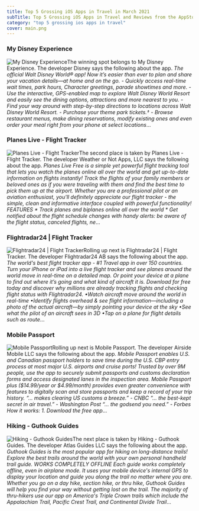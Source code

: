 ```yaml
---
title: Top 5 Grossing iOS Apps in Travel in March 2021
subTitle: Top 5 Grossing iOS Apps in Travel and Reviews from the AppStore in March 2021.
category: "top 5 grossing ios apps in travel"
cover: main.png
---
```


### My Disney Experience

![My Disney Experience](https://is2-ssl.mzstatic.com/image/thumb/Purple124/v4/34/21/87/342187eb-d0db-0e9c-cc58-42d01189939e/AppIcon-1x_U007emarketing-0-6-0-85-220.png/100x100bb.png)The winning spot belongs to My Disney Experience. The developer Disney says the following about the app. _The official Walt Disney World® app! Now it’s easier than ever to plan and share your vacation details—at home and on the go.  - Quickly access real-time wait times, park hours, Character greetings, parade showtimes and more.  - Use the interactive, GPS-enabled map to explore Walt Disney World Resort and easily see the dining options, attractions and more nearest to you.  - Find your way around with step-by-step directions to locations across Walt Disney World Resort.  - Purchase your theme park tickets.†  - Browse restaurant menus, make dining reservations, modify existing ones and even order your meal right from your phone at select locations_...

### Planes Live - Flight Tracker

![Planes Live - Flight Tracker](https://is3-ssl.mzstatic.com/image/thumb/Purple124/v4/9f/d0/07/9fd00704-c04f-b663-37b9-544a497c80eb/AppIcon-0-0-1x_U007emarketing-0-0-0-7-0-0-sRGB-0-0-0-GLES2_U002c0-512MB-85-220-0-0.png/100x100bb.png)The second place is taken by Planes Live - Flight Tracker. The developer Weather or Not Apps, LLC says the following about the app. _Planes Live Free is a simple yet powerful flight tracking tool that lets you watch the planes online all over the world and get up-to-date information on flights instantly! Track the flights of your family members or beloved ones as if you were traveling with them and find the best time to pick them up at the airport.  Whether you are a professional pilot or an aviation enthusiast, you'll definitely appreciate our flight tracker - the simple, clean and informative interface coupled with powerful functionality!  FEATURES  * Track planes and biplanes online all over the world * Get notified about the flight schedule changes with handy alerts: be aware of the flight status, canceled flights, ne_...

### Flightradar24 | Flight Tracker

![Flightradar24 | Flight Tracker](https://is2-ssl.mzstatic.com/image/thumb/Purple114/v4/3e/6b/17/3e6b1774-5304-9caa-8e7b-b89402ece19e/AppIcon-0-0-1x_U007emarketing-0-0-0-10-0-0-sRGB-0-0-0-GLES2_U002c0-512MB-85-220-0-0.png/100x100bb.png)Rolling up next is Flightradar24 | Flight Tracker. The developer Flightradar24 AB says the following about the app. _The world's best flight tracker app - #1 Travel app in over 150 countries.  Turn your iPhone or iPad into a live flight tracker and see planes around the world move in real-time on a detailed map. Or point your device at a plane to find out where it’s going and what kind of aircraft it is. Download for free today and discover why millions are already tracking flights and checking flight status with Flightradar24.  •Watch aircraft move around the world in real-time •Identify flights overhead & see flight information—including a photo of the actual aircraft—by simply pointing your device at the sky  •See what the pilot of an aircraft sees in 3D  •Tap on a plane for flight details such as route_...

### Mobile Passport

![Mobile Passport](https://is2-ssl.mzstatic.com/image/thumb/Purple124/v4/ed/45/6e/ed456e2d-0a97-01c8-6dbf-3437c8c3e556/AppIcon_release-0-0-1x_U007emarketing-0-0-0-7-0-0-sRGB-0-0-0-GLES2_U002c0-512MB-85-220-0-0.png/100x100bb.png)Rolling up next is Mobile Passport. The developer Airside Mobile LLC says the following about the app. _Mobile Passport enables U.S. and Canadian passport holders to save time during the U.S. CBP entry process at most major U.S. airports and cruise ports! Trusted by over 9M people, use the app to securely submit passports and customs declaration forms and access designated lanes in the inspection area.  Mobile Passport plus ($14.99/year or $4.99/month) provides even greater convenience with features to digitally scan and store passports and keep a record of your trip history. “... makes clearing US customs a breeze.” - CNBC “... the best-kept secret in air travel.” - Washington Post “... the godsend you need.” - Forbes  How it works: 1. Download the free app_...

### Hiking - Guthook Guides

![Hiking - Guthook Guides](https://is3-ssl.mzstatic.com/image/thumb/Purple124/v4/6c/6c/96/6c6c9670-c1f3-1bc9-8fba-daebcd3c84a7/Guthook_Icon_v8-0-0-1x_U007emarketing-0-0-0-7-0-0-sRGB-0-0-0-GLES2_U002c0-512MB-85-220-0-0.png/100x100bb.png)The next place is taken by Hiking - Guthook Guides. The developer Atlas Guides LLC says the following about the app. _Guthook Guides is the most popular app for hiking on long-distance trails! Explore the best trails around the world with your own personal handheld trail guide.  WORKS COMPLETELY OFFLINE Each guide works completely offline, even in airplane mode. It uses your mobile device's internal GPS to display your location and guide you along the trail no matter where you are. Whether you go on a day hike, section hike, or thru hike, Guthook Guides will help you find your way without getting lost on the trail. The majority of thru-hikers use our app on America's Triple Crown trails which include the Appalachian Trail, Pacific Crest Trail, and Continental Divide Trail_...

